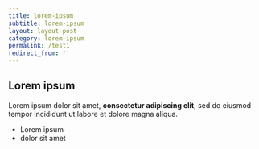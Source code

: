 ```yaml
---
title: lorem-ipsum
subtitle: lorem-ipsum
layout: layout-post
category: lorem-ipsum
permalink: /test1
redirect_from: ''
---
```

## Lorem ipsum

Lorem ipsum dolor sit amet, **consectetur adipiscing elit**, sed do eiusmod tempor incididunt ut labore et dolore magna aliqua.

- Lorem ipsum
- dolor sit amet